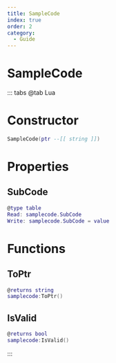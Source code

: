 ```yaml
---
title: SampleCode
index: true
order: 2
category:
  - Guide
---
```


# SampleCode

::: tabs
@tab Lua
# Constructor
```lua
SampleCode(ptr --[[ string ]])
```
# Properties
## SubCode 
```lua
@type table
Read: samplecode.SubCode
Write: samplecode.SubCode = value
```
# Functions
## ToPtr
```lua
@returns string
samplecode:ToPtr()
```
## IsValid
```lua
@returns bool
samplecode:IsValid()
```

:::